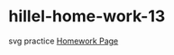# hillel-home-work-13
 svg practice
[Homework Page](https://panisil.github.io/hillel-home-work-13/)
